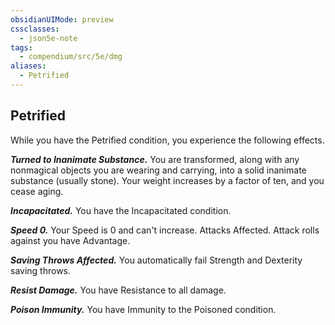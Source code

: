 ```yaml
---
obsidianUIMode: preview
cssclasses:
  - json5e-note
tags:
  - compendium/src/5e/dmg
aliases:
  - Petrified
---
```

## Petrified

While you have the Petrified condition, you experience the following effects.

***Turned to Inanimate Substance.*** You are transformed, along with any nonmagical objects you are wearing and carrying, into a solid inanimate substance (usually stone). Your weight increases by a factor of ten, and you cease aging.

***Incapacitated.*** You have the Incapacitated condition.

***Speed 0.*** Your Speed is 0 and can't increase. Attacks Affected. Attack rolls against you have Advantage.

***Saving Throws Affected.*** You automatically fail Strength and Dexterity saving throws.

***Resist Damage.*** You have Resistance to all damage.

***Poison Immunity.*** You have Immunity to the Poisoned condition.